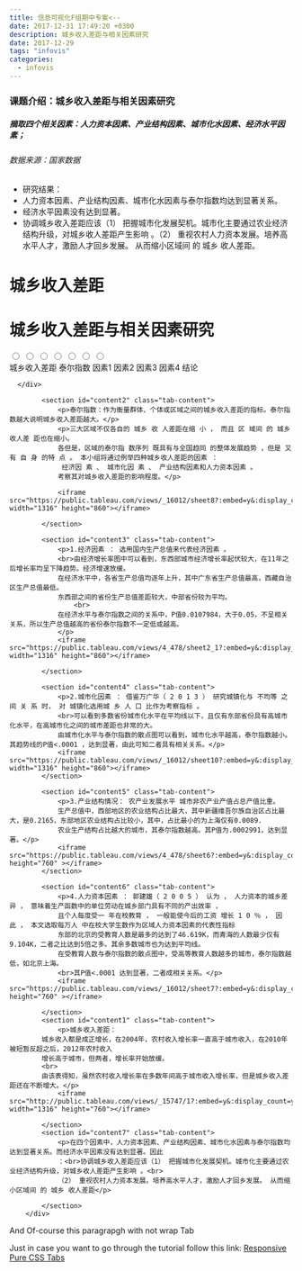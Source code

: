 ```yaml
---
title: 信息可视化F组期中专案<--
date: 2017-12-31 17:49:20 +0300
description: 城乡收入差距与相关因素研究
date: 2017-12-29
tags: "infovis"
categories:
  - infovis
---
```



### 课题介绍：城乡收入差距与相关因素研究
##### 摘取四个相关因素：人力资本因素、产业结构因素、城市化水因素、经济水平因素；
###### 数据来源：国家数据
* 研究结果：
* 人力资本因素、产业结构因素、城市化水因素与泰尔指数均达到显著关系。
* 经济水平因素没有达到显著。
* 协调城乡收入差距应该（1） 把握城市化发展契机。城市化主要通过农业经济结构升级，对城乡收人差距产生影响 。（2） 重视农村人力资本发展。培养高水平人才，激励人才回乡发展。 从而缩小区域间 的 城乡 收人差距。







<html lang="en">
<head>
	<meta charset="utf-8">
	<title>example</title>
	<meta name="viewport" content="width=device-width">
	<link rel="stylesheet" href="/infovis/tableau/tabstyles.css">
</head>
<body>
	<div class="CenterMe">
		<h1>城乡收入差距</h1>
	</div>
<h1>城乡收入差距与相关因素研究</h1>
		<div class="tab_container">
			<input id="tab1" type="radio" name="tabs">
			<input id="tab2" type="radio" name="tabs">
			<input id="tab3" type="radio" name="tabs">
			<input id="tab4" type="radio" name="tabs">
			<input id="tab5" type="radio" name="tabs">
			<input id="tab6" type="radio" name="tabs">
			<input id="tab7" type="radio" name="tabs">
    <div class="tab_label_flex_container">
			<label for="tab1" id="tab1"><i class="fa fa-code"></i><span>城乡收入差距</span></label>      
			<label for="tab2" id="tab2"><i class="fa fa-pencil-square-o"></i><span>泰尔指数</span></label>
			<label for="tab3" id="tab3"><i class="fa fa-bar-chart-o"></i><span>因素1</span></label>
			<label for="tab4" id="tab4"><i class="fa fa-folder-open-o"></i><span>因素2</span></label>
			<label for="tab5" id="tab5"><i class="fa fa-envelope-o"></i><span>因素3</span></label>
			<label for="tab6" id="tab5"><i class="fa fa-envelope-o"></i><span>因素4</span></label>
			<label for="tab7" id="tab5"><i class="fa fa-envelope-o"></i><span>结论</span></label>

      </div>
      
			<section id="content2" class="tab-content">
				<p>泰尔指数：作为衡量群体、个体或区域之间的城乡收入差距的指标。泰尔指数越大说明城乡收入差距越大。</p>
				<p>三大区域不仅各自的 城乡 收 人差距在缩 小 ， 而且 区 域间 的 城乡 收人差 距也在缩小。
				各但是，区域的泰尔指 数序列 既具有与全国趋同 的整体发展趋势 ，但是 又有 自 身 的特 点 。 本小组将通过例举四种城乡收人差距的因素 ： 
				 经济因 素 、 城市化因 素 、 产业结构因素和人力资本因素 。
				考察其对城乡收入差距的影响程度。</p>

				<iframe src="https://public.tableau.com/views/_16012/sheet8?:embed=y&:display_count=yes&publish=yesDashboard1?:showVizHome=no&:embed=true" width="1316" height="860"></iframe>

			</section>

			<section id="content3" class="tab-content">
				<p>1.经济因素 ： 选用国内生产总值来代表经济因素 。
				<br>由经济增长率图中可以看到，东西部城市经济增长率起伏较大，在11年之后增长率均呈下降趋势。经济增速放缓。
				在经济水平中，各省生产总值均逐年上升，其中广东省生产总值最高，西藏自治区生产总值最低。
				东西部之间的省份生产总值差距较大，中部省份较为平均。
					<br>
				在经济水平与泰尔指数之间的关系中，P值0.0107984，大于0.05，不呈相关关系，所以生产总值越高的省份泰尔指数不一定低或越高。
				</p>
				<iframe src="https://public.tableau.com/views/4_478/sheet2_1?:embed=y&:display_count=yes&publish=yesDashboard1?:showVizHome=no&:embed=true" width="1316" height="860"></iframe>

			</section>

			<section id="content4" class="tab-content">
				<p>2.城市化因素 ： 借鉴万广华（ 2 0 1 3 ） 研究城镇化与 不均等 之间 关 系 时， 对 城镇化选用城 乡 人 口 比作为考察指标 。
				<br>可以看到多数省份城市化水平在平均线以下，且仅有东部省份具有高城市化水平，在高城市化之间的城市差距也非常的大。
				由城市化水平与泰尔指数的散点图可以看到，城市化水平越高，泰尔指数越小。其趋势线的P值<.0001 ，达到显著，由此可知二者具有相关关系。</p>
				<iframe src="https://public.tableau.com/views/_16012/sheet10?:embed=y&:display_count=yes&publish=yesDashboard1?:showVizHome=no&:embed=true" width="1316" height="860"></iframe>
			</section>

			<section id="content5" class="tab-content">
				<p>3.产业结构情况： 农产业发展水平 城市非农产业产值占总产值比重。
				生产总值中，西部地区的农业结构占比最大，其中新疆维吾尔族自治区占比最大，是0.2165，东部地区农业结构占比较小，其中，占比最小的为上海仅有0.0089.
				农业生产结构占比越大的城市，其泰尔指数越高。其P值为.0002991，达到显著。</p>
				<iframe src="https://public.tableau.com/views/4_478/sheet6?:embed=y&:display_count=yes&publish=yesDashboard1?:showVizHome=no&:embed=true"width="1316" height="760" ></iframe>
			</section>

			<section id="content6" class="tab-content">
				<p>4.人力资本因素 ： 郭建雄（ 2 0 0 5 ） 认为 ， 人力资本的城乡差异 ， 意味着生产函数中的单位劳动在城乡部门具有不同的产出效率 ， 
				且个人每度受一 年在校教育 ， 一般能使今后的工资 增长 1 0 ％ ， 因 此 ， 本文选取每万人 中在校大学生数作为区域人力资本因素的代表性指标
				东部的北京的受教育人数是最多的达到了46.619K，而青海的人数最少仅有9.104K，二者之比达到5倍之多。其余多数城市也为达到平均线。
				在受教育人数与泰尔指数的散点图中，受高等教育人数越多的城市，泰尔指数越低，如北京上海。
				<br>其P值<.0001 达到显著，二者成相关关系。</p>
				<iframe src="https://public.tableau.com/views/_16012/sheet7?:embed=y&:display_count=yes&publish=yes&publish=yesDashboard1?:showVizHome=no&:embed=true"width="1316" height="760" ></iframe>

			</section>
			<section id="content1" class="tab-content">
				<p>城乡收入差距：
			城乡收入都是成正增长，在2004年，农村收入增长率一直高于城市收入，在2010年被短暂反超之后，2012年农村收入
			增长高于城市，但两者，增长率开始放缓。
			<br>
			由该表得知，虽然农村收入增长率在多数年间高于城市收入增长率，但是城乡收入差距还在不断增大。</p>
				<iframe src="http://public.tableau.com/views/_15747/1?:embed=y&:display_count=yes&publish=yesDashboard1?:showVizHome=no&:embed=true" width="1316" height="760"></iframe>

			</section>
			<section id="content7" class="tab-content">
				<p>在四个因素中，人力资本因素、产业结构因素、城市化水因素与泰尔指数均达到显著关系。而经济水平因素没有达到显著。因此
				：<br>协调城乡收入差距应该（1） 把握城市化发展契机。城市化主要通过农业经济结构升级，对城乡收人差距产生影响 。<br>
				（2） 重视农村人力资本发展。培养高水平人才，激励人才回乡发展。 从而缩小区域间 的 城乡 收人差距</p>

			</section>
		</div>

<p class="no_wrap">
  And Of-course this paragrapgh with not wrap Tab
</p>

<p class="link">
  Just in case you want to go through the tutorial follow this link: <a href="http://www.sevensignature.com/blog/code/responsive-pure-css-tabs/">Responsive Pure CSS Tabs</a>
</p>